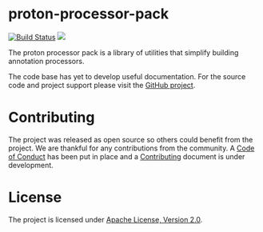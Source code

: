# proton-processor-pack

[![Build Status](https://secure.travis-ci.org/realityforge/proton-processor-pack.svg?branch=master)](http://travis-ci.org/realityforge/proton-processor-pack)
[<img src="https://img.shields.io/maven-central/v/org.realityforge.proton/proton-processor-pack.svg?label=latest%20release"/>](http://search.maven.org/#search%7Cga%7C1%7Cg%3A%22org.realityforge.proton%22)

The proton processor pack is a library of utilities that simplify building annotation processors.

The code base has yet to develop useful documentation. For the source code and project support please visit
the [GitHub project](https://github.com/realityforge/proton-processor-pack).

# Contributing

The project was released as open source so others could benefit from the project. We are thankful for any
contributions from the community. A [Code of Conduct](CODE_OF_CONDUCT.md) has been put in place and
a [Contributing](CONTRIBUTING.md) document is under development.

# License

The project is licensed under [Apache License, Version 2.0](LICENSE).
